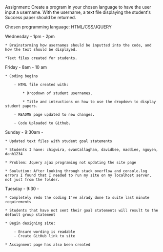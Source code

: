 Assignment: Create a program in your chosen language to have the user input a username. With the username, a text file displaying the student's Success paper should be returned.

Chosen programming language: HTML/CSS/JQUERY

Wednesday - 1pm - 2pm

    * Brainstorming how usernames should be inputted into the code, and how the text should be displayed.

    *Text files created for students.

Friday - 8am - 10 am

    * Coding begins

        - HTML file created with:

            * Dropdown of student usernames.

            * Title and intructions on how to use the dropdown to display student papers.

        - README page updated to new changes.

        - Code Uploaded to Github.

Sunday - 9:30am -

    * Updated text files with student goal statements

    * Students I have: chigwira, evanCallaghan, davidbee, maddiee, nguyen, danh1234

    * Problem: Jquery ajax programing not updating the site page

    * Soulution: After looking through stack overflow and console.log errors I found that I needed to run my site on my localhost server, not just from the folder.

Tuesday - 9:30 - 

    * Completely redo the coding I've alrady done to suite last minute requirements

    * Students that have not sent their goal statements will result to the default group statement

    * Begin designing site:

        - Ensure wording is readable
        - Create GitHub link to site

    * Assignment page has also been created